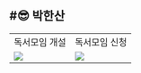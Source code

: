 #😎 박한산
-
<table>
    <tr>
        <td>독서모임 개설</td>
        <td>독서모임 신청</td>
    </tr>
    <tr>
        <td><img src="(https://github.com/bugger0330/BookHub/assets/136421972/cf83f94d-ea35-4c24-ba4f-653b0219de22)
"></img></td>
        <td><img src="(https://github.com/bugger0330/BookHub/assets/136421972/87c0c9ea-8d25-40e9-9bbc-891558e6bf04)
"></img></td>
    </tr>
</table>
